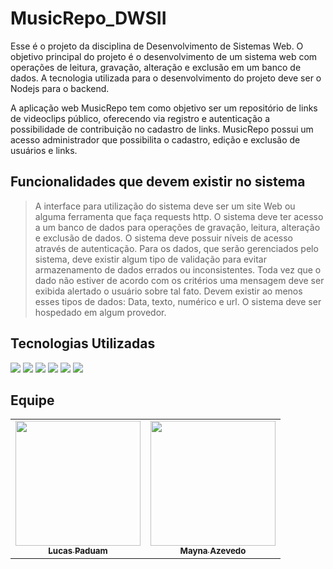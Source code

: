 # MusicRepo_DWSII

Esse é o projeto da disciplina de Desenvolvimento de Sistemas Web. O objetivo principal do
projeto é o desenvolvimento de um sistema web com operações de leitura, gravação, alteração e
exclusão em um banco de dados.
A tecnologia utilizada para o desenvolvimento do projeto deve ser o Nodejs para o backend. 

A aplicação web MusicRepo tem como objetivo ser um repositório de links de videoclips público, 
oferecendo via registro e autenticação a possibilidade de contribuição no cadastro de links.
MusicRepo possui um acesso administrador que possibilita o cadastro, edição e exclusão de
usuários e links.

## Funcionalidades que devem existir no sistema
> A interface para utilização do sistema deve ser um site Web ou alguma ferramenta que faça
requests http.
> O sistema deve ter acesso a um banco de dados para operações de gravação, leitura,
alteração e exclusão de dados.
> O sistema deve possuir níveis de acesso através de autenticação.
> Para os dados, que serão gerenciados pelo sistema, deve existir algum tipo de validação para
evitar armazenamento de dados errados ou inconsistentes.
> Toda vez que o dado não estiver de acordo com os critérios uma mensagem deve ser exibida
alertado o usuário sobre tal fato. Devem existir ao menos esses tipos de dados: Data, texto, numérico
e url.
> O sistema deve ser hospedado em algum provedor. 

## Tecnologias Utilizadas

[<img src="https://img.shields.io/badge/VSCode-0078D4?style=for-the-badge&logo=visual%20studio%20code&logoColor=white" />](https://code.visualstudio.com/)
[<img src="https://img.shields.io/badge/MySQL-005C84?style=for-the-badge&logo=mysql&logoColor=white" />](https://www.mysql.com/products/workbench/)
[<img src="https://img.shields.io/badge/Node.js-339933?style=for-the-badge&logo=nodedotjs&logoColor=white" />](https://nodejs.org/en)
[<img src="https://img.shields.io/badge/npm-CB3837?style=for-the-badge&logo=npm&logoColor=white" />](https://www.npmjs.com/)
[<img src="https://img.shields.io/badge/HTML5-E34F26?style=for-the-badge&logo=html5&logoColor=white" />](https://developer.mozilla.org/pt-BR/docs/Web/HTML)
[<img src="https://img.shields.io/badge/CSS3-1572B6?style=for-the-badge&logo=css3&logoColor=white" />](https://developer.mozilla.org/pt-BR/docs/Web/CSS)

## Equipe

<table>
  <tr>
    <td align="center">
      <a href="#">
        <img src="https://avatars.githubusercontent.com/u/79526125?s=400&u=0d2c7957a6bc641bfea2320b04c455d8a7bd498a&v=4" width="200px;"/><br>
        <sub>
          <b>Lucas Paduam</b>
        </sub>
      </a>
       <td align="center">
      <a href="#">
        <img src="https://avatars.githubusercontent.com/u/70771139?v=4" width="200px;"/><br>
        <sub>
          <b>Mayna Azevedo</b>
        </sub>
      </a>
</table>




